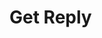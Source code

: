 # Get Reply

<api-endpoint openapi-path="../openapi.json" endpoint="/reply/{reply_id}" method="get"/>